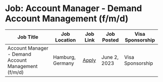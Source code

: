 # Job: Account Manager - Demand Account Management (f/m/d)

| Job Title | Job Location | Job Link | Job Posted | Visa Sponsorship |
| --- | --- | --- | --- | --- |
| Account Manager - Demand Account Management (f/m/d) | Hamburg, Germany | [Apply](https://join.com/companies/adjoe/8192434-account-manager-demand-account-management-f-m-d) | June 2, 2023 | Visa Sponsorship |
